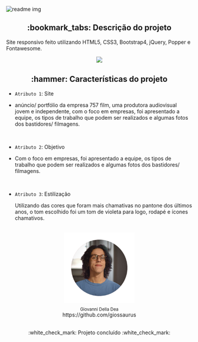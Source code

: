 ![readme img](https://github.com/giossaurus/)
<br>


<h2 align="center"> :bookmark_tabs: Descrição do projeto </h2>
<p>Site responsivo feito utilizando HTML5, CSS3, Bootstrap4, jQuery, Popper e Fontawesome.<p>
  <div align="center">
    <img src="#">
  </div>
 <h2 align = "center" >:hammer: Características do projeto</h2>

- `Atributo 1`: Site
- <p> anúncio/ portfólio da empresa 757 film, uma produtora audiovisual jovem e independente, com o foco em empresas, foi apresentado a equipe, os tipos de trabalho que podem ser realizados e algumas fotos dos bastidores/ filmagens.<p>
  <br>
 - `Atributo 2`: Objetivo
- <p> Com o foco em empresas, foi apresentado a equipe, os tipos de trabalho que podem ser realizados e algumas fotos dos bastidores/ filmagens.<p>
  <br>
- `Atributo 3`: Estilização
  <p>Utilizando das cores que foram mais chamativas no pantone dos últimos anos, o tom escolhido foi um tom de violeta para logo, rodapé e ícones chamativos.<p>
<br>

<div align="center">
    <img src="https://github.com/giossaurus/giossaurus/blob/main/profilepic.png" width=190>
</div>    
<div align="center">
    <sub >Giovanni Della Dea</sub>
    <br>https://github.com/giossaurus<br>
</div> <br>
<p align="center">:white_check_mark: Projeto concluído :white_check_mark:</p>
